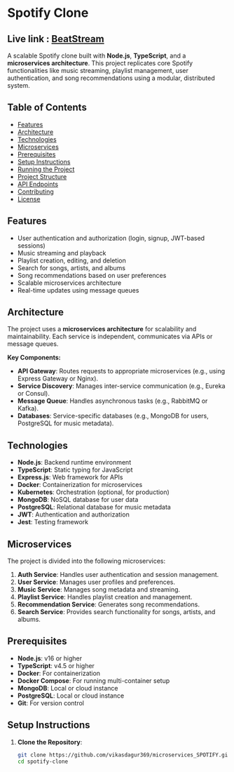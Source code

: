 # Spotify Clone

## Live link : [BeatStream](http://13.61.33.115:3000/)

A scalable Spotify clone built with **Node.js**, **TypeScript**, and a **microservices architecture**. This project replicates core Spotify functionalities like music streaming, playlist management, user authentication, and song recommendations using a modular, distributed system.

## Table of Contents

- [Features](#features)
- [Architecture](#architecture)
- [Technologies](#technologies)
- [Microservices](#microservices)
- [Prerequisites](#prerequisites)
- [Setup Instructions](#setup-instructions)
- [Running the Project](#running-the-project)
- [Project Structure](#project-structure)
- [API Endpoints](#api-endpoints)
- [Contributing](#contributing)
- [License](#license)

## Features

- User authentication and authorization (login, signup, JWT-based sessions)
- Music streaming and playback
- Playlist creation, editing, and deletion
- Search for songs, artists, and albums
- Song recommendations based on user preferences
- Scalable microservices architecture
- Real-time updates using message queues

## Architecture

The project uses a **microservices architecture** for scalability and maintainability. Each service is independent, communicates via APIs or message queues.



**Key Components:**

- **API Gateway**: Routes requests to appropriate microservices (e.g., using Express Gateway or Nginx).
- **Service Discovery**: Manages inter-service communication (e.g., Eureka or Consul).
- **Message Queue**: Handles asynchronous tasks (e.g., RabbitMQ or Kafka).
- **Databases**: Service-specific databases (e.g., MongoDB for users, PostgreSQL for music metadata).

## Technologies

- **Node.js**: Backend runtime environment
- **TypeScript**: Static typing for JavaScript
- **Express.js**: Web framework for APIs
- **Docker**: Containerization for microservices
- **Kubernetes**: Orchestration (optional, for production)
- **MongoDB**: NoSQL database for user data
- **PostgreSQL**: Relational database for music metadata
- **JWT**: Authentication and authorization
- **Jest**: Testing framework

## Microservices

The project is divided into the following microservices:

1. **Auth Service**: Handles user authentication and session management.
2. **User Service**: Manages user profiles and preferences.
3. **Music Service**: Manages song metadata and streaming.
4. **Playlist Service**: Handles playlist creation and management.
5. **Recommendation Service**: Generates song recommendations.
6. **Search Service**: Provides search functionality for songs, artists, and albums.

## Prerequisites

- **Node.js**: v16 or higher
- **TypeScript**: v4.5 or higher
- **Docker**: For containerization
- **Docker Compose**: For running multi-container setup
- **MongoDB**: Local or cloud instance
- **PostgreSQL**: Local or cloud instance
- **Git**: For version control

## Setup Instructions

1. **Clone the Repository**:
   ```bash
   git clone https://github.com/vikasdagur369/microservices_SPOTIFY.git
   cd spotify-clone
   ```
